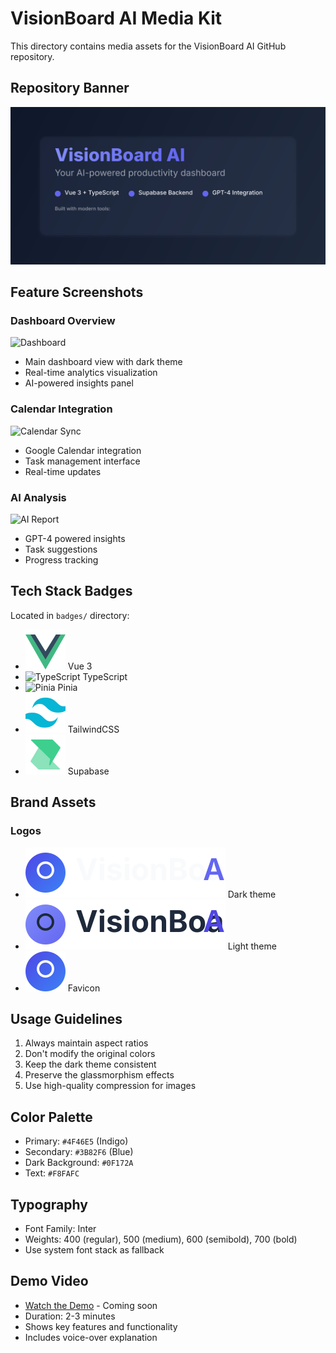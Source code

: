 # VisionBoard AI Media Kit

This directory contains media assets for the VisionBoard AI GitHub repository.

## Repository Banner
![VisionBoard AI Banner](./banner.svg)

## Feature Screenshots
### Dashboard Overview
![Dashboard](../../screenshots/dashboard.png)
- Main dashboard view with dark theme
- Real-time analytics visualization
- AI-powered insights panel

### Calendar Integration
![Calendar Sync](../../screenshots/calendar-sync.png)
- Google Calendar integration
- Task management interface
- Real-time updates

### AI Analysis
![AI Report](../../screenshots/ai-report.gif)
- GPT-4 powered insights
- Task suggestions
- Progress tracking

## Tech Stack Badges
Located in `badges/` directory:
- ![Vue 3](../../logos/vue.svg) Vue 3
- ![TypeScript](../../logos/typescript.svg) TypeScript
- ![Pinia](../../logos/pinia.svg) Pinia
- ![TailwindCSS](../../logos/tailwind.svg) TailwindCSS
- ![Supabase](../../logos/supabase.svg) Supabase

## Brand Assets
### Logos
- ![Dark Logo](../../logos/logo_dark.svg) Dark theme
- ![Light Logo](../../logos/logo_light.svg) Light theme
- ![Favicon](../../logos/favicon.svg) Favicon

## Usage Guidelines
1. Always maintain aspect ratios
2. Don't modify the original colors
3. Keep the dark theme consistent
4. Preserve the glassmorphism effects
5. Use high-quality compression for images

## Color Palette
- Primary: `#4F46E5` (Indigo)
- Secondary: `#3B82F6` (Blue)
- Dark Background: `#0F172A`
- Text: `#F8FAFC`

## Typography
- Font Family: Inter
- Weights: 400 (regular), 500 (medium), 600 (semibold), 700 (bold)
- Use system font stack as fallback

## Demo Video
- [Watch the Demo](https://youtu.be/demo) - Coming soon
- Duration: 2-3 minutes
- Shows key features and functionality
- Includes voice-over explanation 